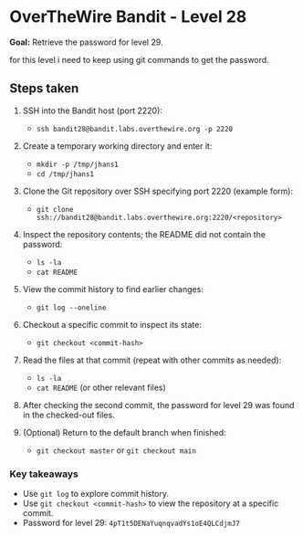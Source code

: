 # OverTheWire Bandit - Level 28

**Goal:** Retrieve the password for level 29.

for this level i need to keep using git commands to get the password.

## Steps taken

1. SSH into the Bandit host (port 2220):
    - `ssh bandit28@bandit.labs.overthewire.org -p 2220`

2. Create a temporary working directory and enter it:
    - `mkdir -p /tmp/jhans1`
    - `cd /tmp/jhans1`

3. Clone the Git repository over SSH specifying port 2220 (example form):
    - `git clone ssh://bandit28@bandit.labs.overthewire.org:2220/<repository>`

4. Inspect the repository contents; the README did not contain the password:
    - `ls -la`
    - `cat README`

5. View the commit history to find earlier changes:
    - `git log --oneline`

6. Checkout a specific commit to inspect its state:
    - `git checkout <commit-hash>`

7. Read the files at that commit (repeat with other commits as needed):
    - `ls -la`
    - `cat README` (or other relevant files)

8. After checking the second commit, the password for level 29 was found in the checked-out files.

9. (Optional) Return to the default branch when finished:
    - `git checkout master` or `git checkout main`

### Key takeaways

- Use `git log` to explore commit history.
- Use `git checkout <commit-hash>` to view the repository at a specific commit.
- Password for level 29: `4pT1t5DENaYuqnqvadYs1oE4QLCdjmJ7`
